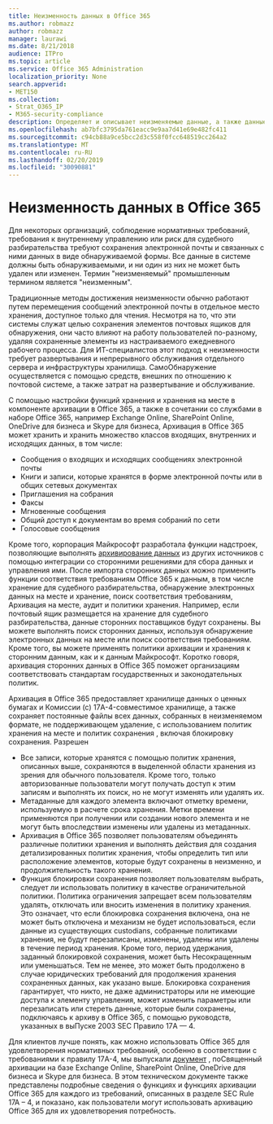 ```yaml
---
title: Неизменность данных в Office 365
ms.author: robmazz
author: robmazz
manager: laurawi
ms.date: 8/21/2018
audience: ITPro
ms.topic: article
ms.service: Office 365 Administration
localization_priority: None
search.appverid:
- MET150
ms.collection:
- Strat_O365_IP
- M365-security-compliance
description: Определяет и описывает неизменяемые данные, а также данные, которые должны быть обнаружены и не могут быть удалены или изменены.
ms.openlocfilehash: ab7bfc3795da761eacc9e9aa7d41e69e482fc411
ms.sourcegitcommit: c94cb88a9ce5bcc2d3c558f0fcc648519cc264a2
ms.translationtype: MT
ms.contentlocale: ru-RU
ms.lasthandoff: 02/20/2019
ms.locfileid: "30090881"
---
```

# <a name="immutability-in-office-365"></a>Неизменность данных в Office 365
Для некоторых организаций, соблюдение нормативных требований, требования к внутреннему управлению или риск для судебного разбирательства требуют сохранения электронной почты и связанных с ними данных в виде обнаруживаемой формы. Все данные в системе должны быть обнаруживаемыми, и ни один из них не может быть удален или изменен. Термин "неизменяемый" промышленным термином является "неизменным". 

Традиционные методы достижения неизменности обычно работают путем перемещения сообщений электронной почты в отдельное место хранения, доступное только для чтения. Несмотря на то, что эти системы служат целью сохранения элементов почтовых ящиков для обнаружения, они часто влияют на работу пользователей по-разному, удаляя сохраненные элементы из настраиваемого ежедневного рабочего процесса. Для ИТ-специалистов этот подход к неизменности требует развертывания и непрерывного обслуживания отдельного сервера и инфраструктуры хранилища. СамоОбнаружение осуществляется с помощью средств, внешних по отношению к почтовой системе, а также затрат на развертывание и обслуживание.

С помощью настройки функций хранения и хранения на месте в компоненте архивации в Office 365, а также в сочетании со службами в наборе Office 365, например Exchange Online, SharePoint Online, OneDrive для бизнеса и Skype для бизнеса, Архивация в Office 365 может хранить и хранить множество классов входящих, внутренних и исходящих данных, в том числе:
- Сообщения о входящих и исходящих сообщениях электронной почты
- Книги и записи, которые хранятся в форме электронной почты или в общих сетевых документах
- Приглашения на собрания
- Факсы
- Мгновенные сообщения
- Общий доступ к документам во время собраний по сети
- Голосовые сообщения

Кроме того, корпорация Майкрософт разработала функции надстроек, позволяющие выполнять [архивирование данных](https://support.office.com/article/Archiving-third-party-data-in-Office-365-0ce338d5-3666-4a18-86ab-c6910ff408cc) из других источников с помощью интеграции со сторонними решениями для сбора данных и управления ими. После импорта сторонних данных можно применить функции соответствия требованиям Office 365 к данным, в том числе хранение для судебного разбирательства, обнаружение электронных данных на месте и хранение, поиск соответствия требованиям, Архивация на месте, аудит и политики хранения. Например, если почтовый ящик размещается на хранение для судебного разбирательства, данные сторонних поставщиков будут сохранены. Вы можете выполнять поиск сторонних данных, используя обнаружение электронных данных на месте или поиск соответствия требованиям. Кроме того, вы можете применять политики архивации и хранения к сторонним данным, как и к данным Майкрософт. Коротко говоря, архивация сторонних данных в Office 365 поможет организациям соответствовать стандартам государственных и законодательных политик.

Архивация в Office 365 предоставляет хранилище данных о ценных бумагах и Комиссии (с) 17A-4-совместимое хранилище, а также сохраняет постоянные файлы всех данных, собранных в неизменяемом формате, не поддерживающем удаление, с использованием политик хранения на месте и политик сохранения , включая блокировку сохранения. Разрешен
- Все записи, которые хранятся с помощью политик хранения, описанных выше, сохраняются в выделенной области хранения из зрения для обычного пользователя. Кроме того, только авторизованные пользователи могут получать доступ к этим записям и выполнять их поиск, но не могут изменять или удалять их.
- Метаданные для каждого элемента включают отметку времени, используемую в расчете срока хранения. Метки времени применяются при получении или создании нового элемента и не могут быть впоследствии изменены или удалены из метаданных.
- Архивация в Office 365 позволяет пользователям объединять различные политики хранения и выполнять действия для создания детализированных политик хранения, чтобы определить тип или расположение элементов, которые будут сохранены в неизменно, и продолжительность такого хранения.
- Функция блокировки сохранения позволяет пользователям выбрать, следует ли использовать политику в качестве ограничительной политики. Политика ограничения запрещает всем пользователям удалять, отключать или вносить изменения в политику хранения. Это означает, что если блокировка сохранения включена, она не может быть отключена и механизм не будет использоваться, если данные из существующих custodians, собранные политиками хранения, не будут перезаписаны, изменены, удалены или удалены в течение период хранения. Кроме того, период удержания, заданный блокировкой сохранения, может быть Несокращенным или уменьшаться. Тем не менее, это может быть продолжено в случае юридических требований для продолжения хранения сохраненных данных, как указано выше. Блокировка сохранения гарантирует, что никто, не даже администраторы или не имеющие доступа к элементу управления, может изменить параметры или перезаписать или стереть данные, которые были сохранены, подключаясь к архиву в Office 365, с помощью руководств, указанных в выПуске 2003 SEC Правило 17A — 4.

Для клиентов лучше понять, как можно использовать Office 365 для удовлетворения нормативных требований, особенно в соответствии с требованиями к правилу 17A-4, мы выпускали [документ](https://go.microsoft.com/fwlink/?linkid=830440) , поСвященный архивации на базе Exchange Online, SharePoint Online, OneDrive для бизнеса и Skype для бизнеса. В этом техническом документе также представлены подробные сведения о функциях и функциях архивации Office 365 для каждого из требований, описанных в разделе SEC Rule 17A – 4, и показано, как пользователи могут использовать архивацию Office 365 для их удовлетворения потребность.